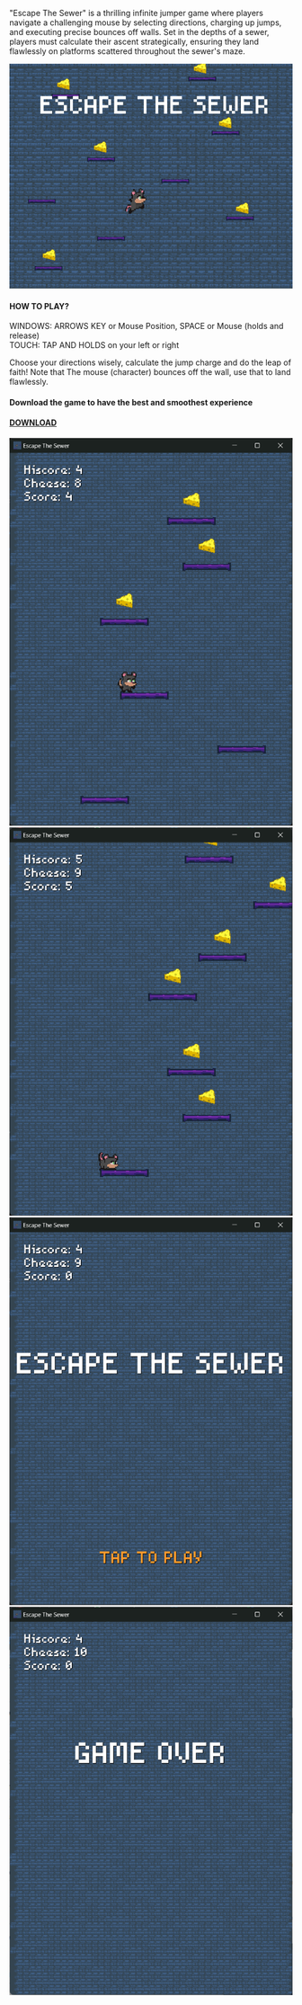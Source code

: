"Escape The Sewer" is a thrilling infinite jumper game where players navigate a challenging mouse by selecting directions, charging up jumps, and executing precise bounces off walls. Set in the depths of a sewer, players must calculate their ascent strategically, ensuring they land flawlessly on platforms scattered throughout the sewer's maze.

![](EscapeTheSewerBanner.png)

#### **HOW TO PLAY?**

WINDOWS: ARROWS KEY or Mouse Position, SPACE or Mouse (holds and release)  
TOUCH: TAP AND HOLDS on your left or right

Choose your directions wisely, calculate the jump charge and do the leap of faith! Note that The mouse (character) bounces off the wall, use that to land flawlessly.

#### Download the game to have the best and smoothest experience

#### [DOWNLOAD](https://keyyard.itch.io/escape-the-sewer)

![](image%20(3).png) ![](image%20(4).png) ![](image%20(5).png) ![](image%20(6).png)

